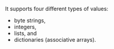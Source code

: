 It supports four different types of values:

- byte strings,
- integers,
- lists, and
- dictionaries (associative arrays).